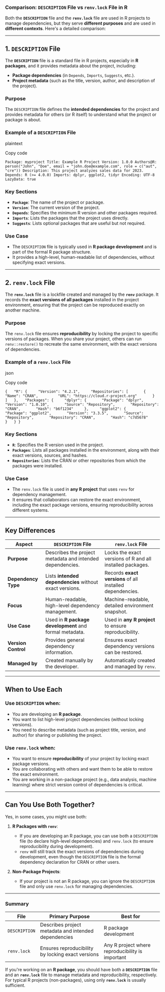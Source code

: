 ### **Comparison: `DESCRIPTION` File vs `renv.lock` File in R**

Both the **`DESCRIPTION`** file and the **`renv.lock`** file are used in R projects to manage dependencies, but they serve **different purposes** and are used in **different contexts**. Here's a detailed comparison:

---

## **1\. `DESCRIPTION` File**

The **`DESCRIPTION`** file is a standard file in R projects, especially in **R packages**, and it provides metadata about the project, including:

- **Package dependencies** (in `Depends`, `Imports`, `Suggests`, etc.).
- **Project metadata** (such as the title, version, author, and description of the project).

### **Purpose**

The `DESCRIPTION` file defines the **intended dependencies** for the project and provides metadata for others (or R itself) to understand what the project or package is about.

### **Example of a `DESCRIPTION` File**

plaintext

Copy code

`Package: myproject Title: Example R Project Version: 1.0.0 Authors@R: person("John", "Doe", email = "john.doe@example.com", role = c("aut", "cre")) Description: This project analyzes sales data for 2023. Depends: R (>= 4.0.0) Imports: dplyr, ggplot2, tidyr Encoding: UTF-8 LazyData: true`

### **Key Sections**

- **`Package`**: The name of the project or package.
- **`Version`**: The current version of the project.
- **`Depends`**: Specifies the minimum R version and other packages required.
- **`Imports`**: Lists the packages that the project uses directly.
- **`Suggests`**: Lists optional packages that are useful but not required.

### **Use Case**

- The `DESCRIPTION` file is typically used in **R package development** and is part of the formal R package structure.
- It provides a high-level, human-readable list of dependencies, without specifying exact versions.

---

## **2\. `renv.lock` File**

The **`renv.lock`** file is a lockfile created and managed by the **`renv`** package. It records the **exact versions of all packages** installed in the project environment, ensuring that the project can be reproduced exactly on another machine.

### **Purpose**

The `renv.lock` file ensures **reproducibility** by locking the project to specific versions of packages. When you share your project, others can run `renv::restore()` to recreate the same environment, with the exact versions of dependencies.

### **Example of a `renv.lock` File**

json

Copy code

`{   "R": {     "Version": "4.2.1",     "Repositories": [       {         "Name": "CRAN",         "URL": "https://cloud.r-project.org"       }     ]   },   "Packages": {     "dplyr": {       "Package": "dplyr",       "Version": "1.0.10",       "Source": "Repository",       "Repository": "CRAN",       "Hash": "b6f1234"     },     "ggplot2": {       "Package": "ggplot2",       "Version": "3.3.5",       "Source": "Repository",       "Repository": "CRAN",       "Hash": "c7d5678"     }   } }`

### **Key Sections**

- **`R`**: Specifies the R version used in the project.
- **`Packages`**: Lists all packages installed in the environment, along with their exact versions, sources, and hashes.
- **`Repositories`**: Lists the CRAN or other repositories from which the packages were installed.

### **Use Case**

- The `renv.lock` file is used in **any R project** that uses `renv` for dependency management.
- It ensures that collaborators can restore the exact environment, including the exact package versions, ensuring reproducibility across different systems.

---

## **Key Differences**

| **Aspect** | **`DESCRIPTION` File** | **`renv.lock` File** |
| --- | --- | --- |
| **Purpose** | Describes the project metadata and intended dependencies. | Locks the exact versions of R and all installed packages. |
| **Dependency Type** | Lists **intended dependencies** without exact versions. | Records **exact versions** of all installed dependencies. |
| **Focus** | Human-readable, high-level dependency management. | Machine-readable, detailed environment snapshot. |
| **Use Case** | Used in **R package development** and formal metadata. | Used in **any R project** to ensure reproducibility. |
| **Version Control** | Provides general dependency information. | Ensures exact dependency versions can be restored. |
| **Managed by** | Created manually by the developer. | Automatically created and managed by `renv`. |

---

## **When to Use Each**

### **Use `DESCRIPTION` when:**

- You are developing an **R package**.
- You want to list high-level project dependencies (without locking versions).
- You need to describe metadata (such as project title, version, and author) for sharing or publishing the project.

### **Use `renv.lock` when:**

- You want to ensure **reproducibility** of your project by locking exact package versions.
- You are collaborating with others and want them to be able to restore the exact environment.
- You are working in a non-package project (e.g., data analysis, machine learning) where strict version control of dependencies is critical.

---

## **Can You Use Both Together?**

Yes, in some cases, you might use both:

1. **R Packages with `renv`**:

    - If you are developing an R package, you can use both a `DESCRIPTION` file (to declare high-level dependencies) and `renv.lock` (to ensure reproducibility during development).
    - `renv` will still track the exact versions of dependencies during development, even though the `DESCRIPTION` file is the formal dependency declaration for CRAN or other users.
2. **Non-Package Projects**:

    - If your project is not an R package, you can ignore the `DESCRIPTION` file and only use `renv.lock` for managing dependencies.

---

### **Summary**

| **File** | **Primary Purpose** | **Best for** |
| --- | --- | --- |
| `DESCRIPTION` | Describes project metadata and intended dependencies | R package development |
| `renv.lock` | Ensures reproducibility by locking exact versions | Any R project where reproducibility is important |

If you're working on an **R package**, you should have both a **`DESCRIPTION`** file and an **`renv.lock`** file to manage metadata and reproducibility, respectively. For typical R projects (non-packages), using only **`renv.lock`** is usually sufficient.
